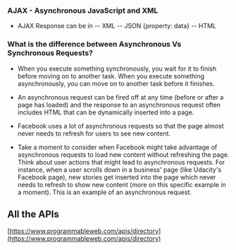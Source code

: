 ### AJAX - Asynchronous JavaScript and XML

- AJAX Response can be in
-- XML<entry></entry>
-- JSON {property: data}
-- HTML <div></div>

### What is the difference between Asynchronous Vs Synchronous Requests?
- When you execute something synchronously, you wait for it to finish before moving on to another task. When you execute something asynchronously, you can move on to another task before it finishes.
- An asynchronous request can be fired off at any time (before or after a page has loaded) and the response to an asynchronous request often includes HTML that can be dynamically inserted into a page.

- Facebook uses a lot of asynchronous requests so that the page almost never needs to refresh for users to see new content.

- Take a moment to consider when Facebook might take advantage of asynchronous requests to load new content without refreshing the page. Think about user actions that might lead to asynchronous requests. For instance, when a user scrolls down in a business' page (like Udacity's Facebook page), new stories get inserted into the page which never needs to refresh to show new content (more on this specific example in a moment). This is an example of an asynchronous request.


## All the APIs

[https://www.programmableweb.com/apis/directory](https://www.programmableweb.com/apis/directory)